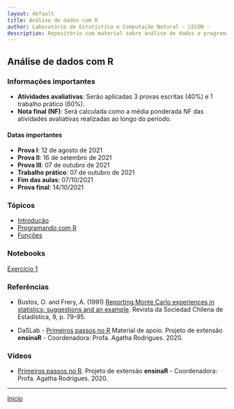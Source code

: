 ```yaml
---
layout: default
title: Análise de dados com R
author: Laboratório de Estatística e Computação Natural - LECON -
description: Repositório com material sobre análise de dados e programação científica com R.
---
```



## Análise de dados com R

### Informações importantes
* **Atividades avaliativas**: Serão aplicadas 3 provas escritas (40%) e 1 trabalho prático (60%).
* **Nota final (NF)**: Será calculada como a média ponderada NF das atividades avaliativas realizadas ao longo do período.

#### Datas importantes
   - **Prova I**: 12 de agosto de 2021
   - **Prova II**: 16 de setembro de 2021
   - **Prova III**: 07 de outubro de 2021
   - **Trabalho prático**: 07 de outubro de 2021
   - **Fim das aulas**: 07/10/2021
   - **Prova final**: 14/10/2021

### Tópicos
* [Introdução](https://bit.ly/3jtNO9m)
* [Programando com R](https://bit.ly/3lIlEdw)
* [Funções](https://bit.ly/3jxUsLV)

### Notebooks
[Exercício 1](#)


### Referências
* Bustos, O. and Frery, A. (1991) [Reporting Monte Carlo experiences in statistics: suggestions and an example](https://bit.ly/2VB905a). Revista da Sociedad Chilena de Estadística, 9, p. 79-95.

* DaSLab - [Primeiros passos no R](https://daslab-ufes.github.io/assets/files/slides_rbasico.pdf) Material de apoio. Projeto de extensão **ensinaR** - Coordenadora: Profa. Agatha Rodrigues. 2020.

### Vídeos

* [Primeiros passos no R](https://www.youtube.com/watch?v=AqQ2nyzyOIc). Projeto de extensão **ensinaR** - Coordenadora: Profa. Agatha Rodrigues. 2020.



 ***
  [Inicio](https://bit.ly/3jviHfA)
  

